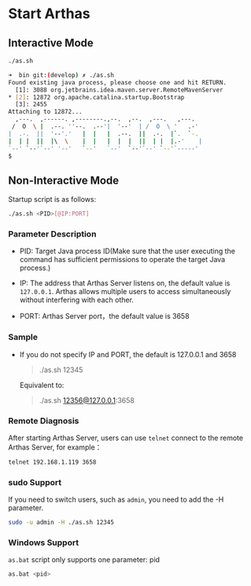 Start Arthas
=====

## Interactive Mode

```bash
./as.sh
```

```bash
➜  bin git:(develop) ✗ ./as.sh
Found existing java process, please choose one and hit RETURN.
  [1]: 3088 org.jetbrains.idea.maven.server.RemoteMavenServer
* [2]: 12872 org.apache.catalina.startup.Bootstrap
  [3]: 2455
Attaching to 12872...
  ,---.  ,------. ,--------.,--.  ,--.  ,---.   ,---.
 /  O  \ |  .--. ''--.  .--'|  '--'  | /  O  \ '   .-'
|  .-.  ||  '--'.'   |  |   |  .--.  ||  .-.  |`.  `-.
|  | |  ||  |\  \    |  |   |  |  |  ||  | |  |.-'    |
`--' `--'`--' '--'   `--'   `--'  `--'`--' `--'`-----'
$
```

## Non-Interactive Mode

Startup script is as follows:

```bash
./as.sh <PID>[@IP:PORT]
```



### Parameter Description

* PID: Target Java process ID(Make sure that the user executing the command has sufficient permissions to operate the target Java process.)

* IP: The address that Arthas Server listens on, the default value is `127.0.0.1`. Arthas allows multiple users to access simultaneously without interfering with each other.

* PORT: Arthas Server port，the default value is 3658

### Sample

* If you do not specify IP and PORT, the default is 127.0.0.1 and 3658

	> ./as.sh 12345

	Equivalent to:
	
	> ./as.sh 12356@127.0.0.1:3658

### Remote Diagnosis

After starting Arthas Server, users can use `telnet` connect to the remote Arthas Server, for example：

```bash
telnet 192.168.1.119 3658
```
	
### sudo Support

If you need to switch users, such as `admin`, you need to add the -H parameter.

```bash
sudo -u admin -H ./as.sh 12345
```


### Windows Support

`as.bat` script only supports one parameter: pid

```bash
as.bat <pid>
```